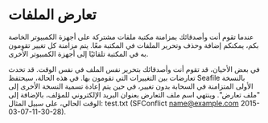 # تعارض الملفات

عندما تقوم أنت وأصدقائك بمزامنة مكتبة ملفات مشتركة على أجهزة الكمبيوتر الخاصة بكم، يمكنكم إضافة وحذف وتحرير الملفات في المكتبة معًا. يتم مزامنة كل تغيير تقومون به في المكتبة تلقائيًا إلى أجهزة الكمبيوتر الأخرى.

في بعض الأحيان، قد تقوم أنت وأصدقائك بتحرير نفس الملف في نفس الوقت. قد تحدث تعارضات بين التغييرات التي تقومون بها. في هذه الحالة، سيحتفظ Seafile بالنسخة الأولى المتزامنة في السحابة بدون تغيير، في حين يتم إعادة تسمية النسخة الأخرى إلى "ملف تعارض". وينتهي اسم ملف التعارض بعنوان البريد الإلكتروني للمؤلف، بالإضافة إلى الوقت الحالي، على سبيل المثال: test.txt (SFConflict name@example.com 2015-03-07-11-30-28).
